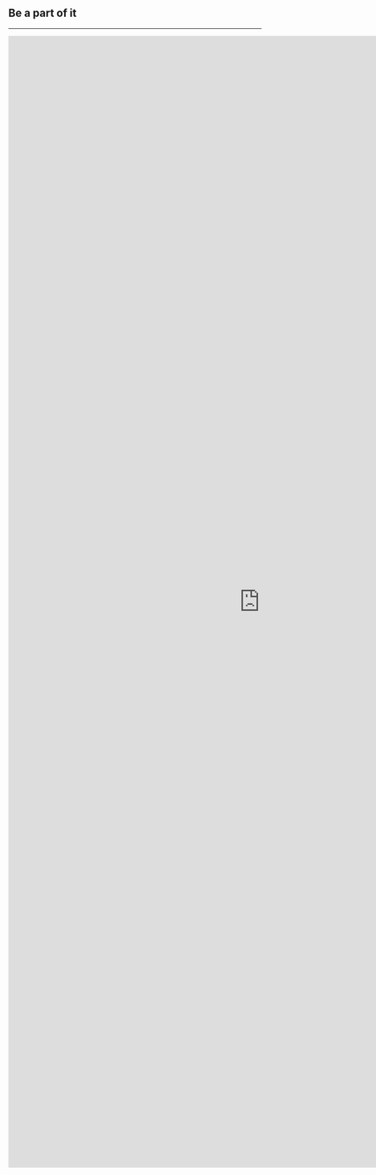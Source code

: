 ﻿## Be a part of it
---

<iframe src="https://docs.google.com/forms/d/1QmtFH259vQW1_YdKfdun77xyJyQvYW8YwTCK_Dk-xaU/viewform?embedded=true" width="1000" height="2250" frameborder="0" marginheight="0" marginwidth="0">Loading...</iframe>
